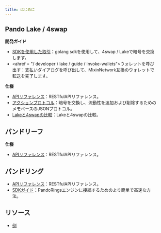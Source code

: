```yaml
---
title: はじめに
---
```


## Pando Lake / 4swap

**開発ガイド**

  - [ SDKを使用した取引](/developer/lake/guide/using-sdk)：golang sdkを使用して、4swap / Lakeで暗号を交換します。
  - <ahref = "/ developer / lake / guide / invoke-wallets">ウォレットを呼び出す</a>：支払いダイアログを呼び出して、MixinNetwork互換のウォレットで転送を完了します。

**仕様**

- [ APIリファレンス](/developer/lake/apis/overview)：RESTfulAPIリファレンス。
- [アクションプロトコル](/developer/lake/action-protocol)：暗号を交換し、流動性を追加および削除するためのメモベースのJSONプロトコル。
- [ Lakeと4swapの比較](/developer/lake/lake-and-4swap)：Lakeと4swapの比較。

## パンドリーフ

**仕様**

- [ APIリファレンス](/developer/leaf/apis/overview)：RESTfulAPIリファレンス。


## パンドリング

- [ APIリファレンス](/developer/rings/apis)：RESTfulAPIリファレンス。
- [ SDKガイド](/developer/rings/guide)：PandoRingsエンジンに接続するためのより簡単で高速な方法。


## リソース

- [例](/developer/resources/examples)
